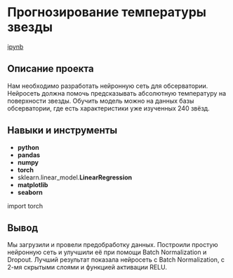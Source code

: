 # Прогнозирование температуры звезды

[ipynb](https://github.com/Ekaterina-Ann/Portfolio/blob/master/star_temperature/star_temperature.ipynb)

## Описание проекта

Нам необходимо разработать нейронную сеть для обсерватории. Нейросеть должна помочь предсказывать абсолютную температуру на поверхности звезды. Обучить модель можно на данных базы обсерватории, где есть характеристики уже изученных 240 звёзд.


## Навыки и инструменты

- **python**
- **pandas**
- **numpy**
- **torch**
- sklearn.linear_model.**LinearRegression**
- **matplotlib**
- **seaborn**

import torch


## Вывод

Мы загрузили и провели предобработку данных. Построили простую нейронную сеть и улучшили её при помощи Batch Normalization и Dropout. Лучший результат показала нейросеть c Batch Normalization, с 2-мя скрытыми слоями и функцией активации RELU.
